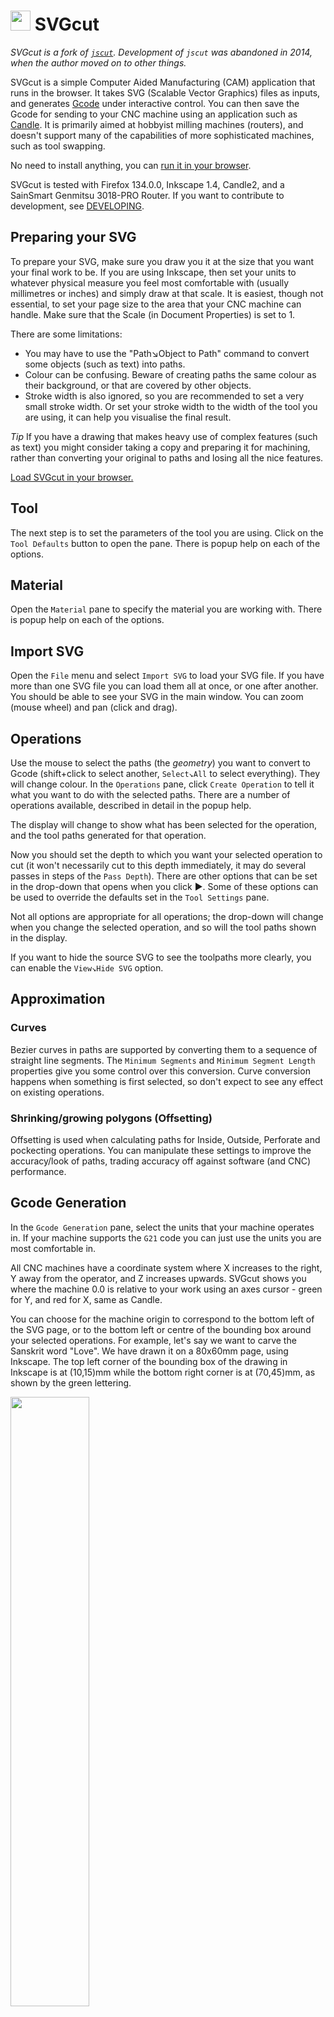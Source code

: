 # <img src="/images/logo.svg" style="display:inline;width:32px;height:32px" /> SVGcut

<em>SVGcut is a fork of [`jscut`](https://github.com/tbfleming/jscut).
Development of `jscut` was abandoned in 2014, when the author moved on to other things.</em>

SVGcut is a simple Computer Aided Manufacturing (CAM) application that
runs in the browser. It takes SVG (Scalable Vector Graphics) files as
inputs, and generates [Gcode](https://en.wikipedia.org/wiki/G-code) under interactive control. You can then
save the Gcode for sending to your CNC machine using an application
such as [Candle](https://github.com/Denvi/Candle). It is primarily
aimed at hobbyist milling machines (routers), and doesn't support many
of the capabilities of more sophisticated machines, such as tool
swapping.

No need to install anything, you can
[run it in your browser](https://cdot.github.io/SVGcut/app.html).

SVGcut is tested with Firefox 134.0.0, Inkscape 1.4, Candle2, and a
SainSmart Genmitsu 3018-PRO Router. If you want to contribute to
development, see [DEVELOPING](DEVELOPING.md).

## Preparing your SVG

To prepare your SVG, make sure you draw you it at the size that you want your
final work to be. If you are using Inkscape, then set your units to
whatever physical measure you feel most comfortable with (usually
millimetres or inches) and simply draw at that scale. It is easiest,
though not essential, to set your page size to the area that your CNC
machine can handle. Make sure that the Scale (in Document Properties)
is set to 1.

There are some limitations:
- You may have to use the "Path↘Object to Path" command to convert some objects (such as text) into paths.
- Colour can be confusing. Beware of creating paths the same colour as their background, or that are covered by other objects.
- Stroke width is also ignored, so you are recommended to set a very small stroke width. Or set your stroke width to the width of the tool you are using, it can help you visualise the final result.

*Tip* If you have a drawing that makes heavy use of complex features
(such as text) you might consider taking a copy and preparing it for
machining, rather than converting your original to paths and losing
all the nice features.

<a href="https://cdot.github.io/SVGcut/app.html" target="_blank">Load SVGcut in your browser.</a>

## Tool

The next step is to set the parameters of the tool you are
using. Click on the `Tool Defaults` button to open the
pane. There is popup help on each of the options.

## Material

Open the `Material` pane to specify the material you are working
with. There is popup help on each of the options.

## Import SVG

Open the `File` menu and select `Import SVG` to load your SVG
file. If you have more than one SVG file you can load them all at
once, or one after another. You should be able to see your SVG in the main
window. You can zoom (mouse wheel) and pan (click and drag).

## Operations

Use the mouse to select the paths (the _geometry_) you want to convert
to Gcode (shift+click to select another, `Select↘All` to select everything).
They will change colour. In the `Operations` pane,
click `Create Operation` to tell it what you want to do with the
selected paths. There are a number of operations available, described
in detail in the popup help.

The display will change to show what has been selected for
the operation, and the tool paths generated for that operation.

Now you should set the depth to which you want your selected operation
to cut (it won't necessarily cut to this depth immediately, it may do
several passes in steps of the `Pass Depth`). There are other options
that can be set in the drop-down that opens when you click ▶. Some of these
options can be used to override the defaults set in the `Tool Settings` pane.

Not all options are appropriate for all operations; the drop-down will
change when you change the selected operation, and so will the tool
paths shown in the display.

If you want to hide the source SVG to see
the toolpaths more clearly, you can enable the `View↘Hide SVG`
option.

## Approximation

### Curves
Bezier curves in paths are supported by converting them to a sequence
of straight line segments. The `Minimum Segments` and `Minimum Segment Length`
properties give you some control over this conversion.
Curve conversion happens when something is first selected, so don't expect
to see any effect on existing operations.

### Shrinking/growing polygons (Offsetting)
Offsetting is used when calculating paths for Inside, Outside, Perforate and pockecting operations. You can manipulate these settings to improve the accuracy/look of paths, trading accuracy off against software (and CNC) performance.

## Gcode Generation

In the `Gcode Generation` pane, select the units that your machine
operates in. If your machine supports the `G21` code you can just use
the units you are most comfortable in.

All CNC machines have a coordinate system where X increases to the right,
Y away from the operator, and Z increases upwards. SVGcut shows you where
the machine 0.0 is relative to your work using an axes cursor - green
for Y, and red for X, same as Candle.

You can choose for the machine origin to correspond to the bottom left
of the SVG page, or to the bottom left or centre of the bounding box
around your selected operations. For example, let's say we want to
carve the Sanskrit word "Love". We have drawn it on a 80x60mm page,
using Inkscape.  The top left corner of the bounding box of the
drawing in Inkscape is at (10,15)mm while the bottom right corner is
at (70,45)mm, as shown by the green lettering.

<img src="/images/coords.svg" style="width:50%;height: auto"></img>

When we load up SVGcut and generate Gcode for this drawing with the
`Origin` set to `SVG Page`, then the lower left corner of the SVG page
becomes machine (0,0) and the lower left corner of the bounding box
will be at machine (10,15), as shown by the orange letters.

If we now switch the origin to `Bounding Box`, then the lower left
corner of the bounding box becomes machine (0,0), and the top right is
(60,30), as shown by the magenta letters.

If the origin is set to `Centre` then the centre of the bounding box
will be machine (0,0) while the bottom left corner will be at
(-30,-15).

As well as the "SVG page", "Bounding box", and "Centre", origins, you
can also add an additional offset to the origin. For
example, if you want to move the machine origin several times and
repeat the same cut.

## Previewing the Gcode

### Simulator

At any point you can preview the Gcode using the `View↘Simulation` menu. This
really is a Gcode simulator; it reloads the generated Gcode, and
displays the paths the tool will follow. Previewing is a good idea, as
it can help you pick up on cases where the tool diameter is too great
to cut an acute angle.

### Code preview

You can also use the `View↘Gcode` menu item to open a text view on the Gcode.

## Saving the Gcode

Once you are happy with the Gcode, save it to a file using the `File↘Save Gcode` menu. You can call it what you want, though if you use the
extension `.nc` it will be easier to find in Candle.

# Projects

The `File` menu lets you save and reload projects. You can save in
a file, or in the browser.

Projects can get quite big, and the browser has limited storage space,
so keep the browser for templates and store project files to disc.

## Templates
When you start up the app for the first time, it starts up with a
number of defaults, many of which you will probably change to suit
your own machine. You can save your new defaults for use in other
projects by selecting `Template only` when you save your project. If
you save a template called `defaults` in the browser, it will
automatically be loaded whenever you start up. You might have a number
of different tool configurations; you can save them the same way,
giving them meaningful names.

# Holding Tabs

To use
[holding tabs](https://www.axyz.com/technical-tip-of-the-week-when-to-use-holding-tabs/)
you have to draw paths in your SVG where you want the tabs to be. In
SVGcut, select these paths and use `Create Tabs` on the `Holding Tabs` pane to
specify them as tabs. When the cutter passes over these areas, it will
be limited to cutting to the depth you specify.

# Relationship to `jscut`

SVGcut is a fork of
[Todd Fleming's `jscut`](https://github.com/tbfleming/jscut).
Development of `jscut` stopped some years ago, leaving a number
of pull requests and issues unaddressed. SVGcut has fixes for some of
these, and more.
+ Support for saving and loading projects
+ Open paths (polylines) as well as closed (polygons)
+ Cleaner selection
+ Zoom and pan on paths
+ Easier to work with XY origins
+ Perforate operation
+ Raster pocket operation
+ Drill operation (for PCBs)
+ Per-operation overrides of some tool settings
+ Gcode text preview
+ Extensive newbie documentation

Some features of `jscut` have been disabled/removed. This may be because
they are deemed too esoteric, or the (undocumented) code was too
complex to reverse engineer, for limited end-user value.
- [Chilipeppr](http://www.chilipeppr.com/)
- [Google Drive](https://drive.google.com/)
- [Dropbox](https://www.dropbox.com/)
- [Github gists](https://gist.github.com/)
- The undocumented API

# LICENSE & COPYRIGHT

Todd Fleming is recognised as author of all his code, even where it has
been extensively rewritten. Because `jscut` is GPL, so is SVGcut.

+ Copyright 2014 Todd Fleming
+ Copyright 2024-2025 Crawford Currie

SVGcut is free software: you can redistribute it and/or modify it
under the terms of the GNU General Public License as published by the
Free Software Foundation, either version 3 of the License, or (at your
option) any later version.

SVGcut is distributed in the hope that it will be useful, but WITHOUT
ANY WARRANTY; without even the implied warranty of MERCHANTABILITY or
FITNESS FOR A PARTICULAR PURPOSE.  See the GNU General Public License
for more details.

You should have received a copy of the GNU General Public License
along with SVGcut. If not, see <http://www.gnu.org/licenses/>.
